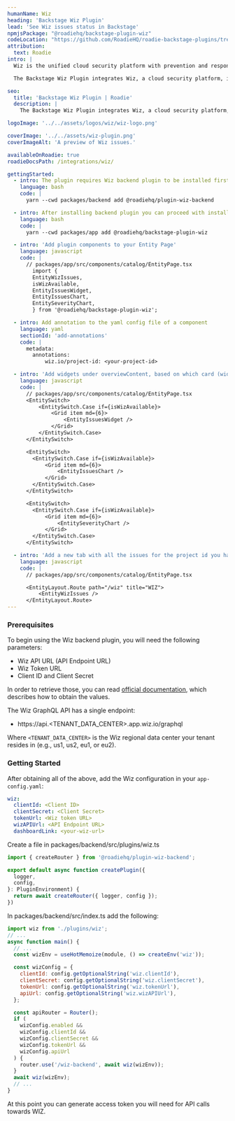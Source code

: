 ```yaml
---
humanName: Wiz
heading: 'Backstage Wiz Plugin'
lead: 'See Wiz issues status in Backstage'
npmjsPackage: "@roadiehq/backstage-plugin-wiz"
codeLocation: "https://github.com/RoadieHQ/roadie-backstage-plugins/tree/main/plugins/frontend/backstage-plugin-wiz"
attribution:
  text: Roadie
intro: |
  Wiz is the unified cloud security platform with prevention and response capabilities, enabling security and development teams to build faster and more securely.

  The Backstage Wiz Plugin integrates Wiz, a cloud security platform, into your Backstage instance, providing information about recently created issues, their status and severity.

seo:
  title: 'Backstage Wiz Plugin | Roadie'
  description: |
    The Backstage Wiz Plugin integrates Wiz, a cloud security platform, into your Backstage instance, providing information about recently created issues, their status and severity.

logoImage: '../../assets/logos/wiz/wiz-logo.png'

coverImage: '../../assets/wiz-plugin.png'
coverImageAlt: 'A preview of Wiz issues.'

availableOnRoadie: true
roadieDocsPath: /integrations/wiz/

gettingStarted:
  - intro: The plugin requires Wiz backend plugin to be installed first. The backend plugin handles authentication and retrieving data. You can read more about it in Prerequisites and Getting Started section below.
    language: bash
    code: |
      yarn --cwd packages/backend add @roadiehq/plugin-wiz-backend

  - intro: After installing backend plugin you can proceed with installing frontend part.
    language: bash
    code: |
      yarn --cwd packages/app add @roadiehq/backstage-plugin-wiz

  - intro: 'Add plugin components to your Entity Page'
    language: javascript
    code: |
      // packages/app/src/components/catalog/EntityPage.tsx
        import {
        EntityWizIssues,
        isWizAvailable,
        EntityIssuesWidget,
        EntityIssuesChart,
        EntitySeverityChart,
        } from '@roadiehq/backstage-plugin-wiz';

  - intro: Add annotation to the yaml config file of a component
    language: yaml
    sectionId: 'add-annotations'
    code: |
      metadata:
        annotations:
            wiz.io/project-id: <your-project-id>

  - intro: 'Add widgets under overviewContent, based on which card (widget) you wish to display.'
    language: javascript
    code: |
      // packages/app/src/components/catalog/EntityPage.tsx
      <EntitySwitch>
          <EntitySwitch.Case if={isWizAvailable}>
              <Grid item md={6}>
                  <EntityIssuesWidget />
              </Grid>
          </EntitySwitch.Case>
      </EntitySwitch>

      <EntitySwitch>
        <EntitySwitch.Case if={isWizAvailable}>
            <Grid item md={6}>
                <EntityIssuesChart />
            </Grid>
        </EntitySwitch.Case>
      </EntitySwitch>

      <EntitySwitch>
        <EntitySwitch.Case if={isWizAvailable}>
            <Grid item md={6}>
                <EntitySeverityChart />
            </Grid>
        </EntitySwitch.Case>
      </EntitySwitch>

  - intro: 'Add a new tab with all the issues for the project id you have specified in annotations, under serviceEntityPage.'
    language: javascript
    code: |
      // packages/app/src/components/catalog/EntityPage.tsx

      <EntityLayout.Route path="/wiz" title="WIZ">
          <EntityWizIssues />
      </EntityLayout.Route>
---
```


### Prerequisites

To begin using the Wiz backend plugin, you will need the following parameters:

- Wiz API URL (API Endpoint URL)
- Wiz Token URL
- Client ID and Client Secret

In order to retrieve those, you can read [official documentation](https://win.wiz.io/reference/prerequisites), which describes how to obtain the values.

The Wiz GraphQL API has a single endpoint:

- https://api.<TENANT_DATA_CENTER>.app.wiz.io/graphql

Where `<TENANT_DATA_CENTER>` is the Wiz regional data center your tenant resides in (e.g., us1, us2, eu1, or eu2).

### Getting Started

After obtaining all of the above, add the Wiz configuration in your `app-config.yaml`:

```yaml
wiz:
  clientId: <Client ID>
  clientSecret: <Client Secret>
  tokenUrl: <Wiz token URL>
  wizAPIUrl: <API Endpoint URL>
  dashboardLink: <your-wiz-url>
```

Create a file in packages/backend/src/plugins/wiz.ts

```javascript
import { createRouter } from '@roadiehq/plugin-wiz-backend';

export default async function createPlugin({
  logger,
  config,
}: PluginEnvironment) {
  return await createRouter({ logger, config });
})
```

In packages/backend/src/index.ts add the following:

```javascript
import wiz from './plugins/wiz';
// ...
async function main() {
  // ...
  const wizEnv = useHotMemoize(module, () => createEnv('wiz'));

  const wizConfig = {
    clientId: config.getOptionalString('wiz.clientId'),
    clientSecret: config.getOptionalString('wiz.clientSecret'),
    tokenUrl: config.getOptionalString('wiz.tokenUrl'),
    apiUrl: config.getOptionalString('wiz.wizAPIUrl'),
  };

  const apiRouter = Router();
  if (
    wizConfig.enabled &&
    wizConfig.clientId &&
    wizConfig.clientSecret &&
    wizConfig.tokenUrl &&
    wizConfig.apiUrl
  ) {
    router.use('/wiz-backend', await wiz(wizEnv));
  }
  await wiz(wizEnv);
  // ...
}
```

At this point you can generate access token you will need for API calls towards WIZ.
